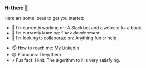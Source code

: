 ### Hi there 👋

<!--
**arsummers/arsummers** is a ✨ _special_ ✨ repository because its `README.md` (this file) appears on your GitHub profile.
-->
Here are some ideas to get you started:

- 🔭 I’m currently working on: A Slack bot and a website for a book
- 🌱 I’m currently learning: Slack development
- 👯 I’m looking to collaborate on: Anything fun or help.
<!--
- 💬 Ask me about ...
-->
- 📫 How to reach me: My [LinkedIn](https://www.linkedin.com/in/aliya-summers)
- 😄 Pronouns: They/them
- ⚡ Fun fact: I knit. The algorithm to it is very satisfying.

